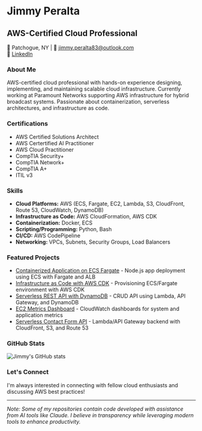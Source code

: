 # Jimmy Peralta
## AWS-Certified Cloud Professional

📍 Patchogue, NY | 📧 jimmy.peralta83@outlook.com  
💼 [LinkedIn](https://linkedin.com/in/jimmy-peralta)

### About Me
AWS-certified cloud professional with hands-on experience designing, implementing, and maintaining scalable cloud infrastructure. Currently working at Paramount Networks supporting AWS infrastructure for hybrid broadcast systems. Passionate about containerization, serverless architectures, and infrastructure as code.

### Certifications
- AWS Certified Solutions Architect
- AWS Certertified AI Practitioner 
- AWS Cloud Practitioner
- CompTIA Security+
- CompTIA Network+
- CompTIA A+
- ITIL v3

### Skills
- **Cloud Platforms:** AWS (ECS, Fargate, EC2, Lambda, S3, CloudFront, Route 53, CloudWatch, DynamoDB)
- **Infrastructure as Code:** AWS CloudFormation, AWS CDK
- **Containerization:** Docker, ECS
- **Scripting/Programming:** Python, Bash
- **CI/CD:** AWS CodePipeline
- **Networking:** VPCs, Subnets, Security Groups, Load Balancers

### Featured Projects
- [Containerized Application on ECS Fargate](#) - Node.js app deployment using ECS with Fargate and ALB
- [Infrastructure as Code with AWS CDK](#) - Provisioning ECS/Fargate environment with AWS CDK
- [Serverless REST API with DynamoDB](#) - CRUD API using Lambda, API Gateway, and DynamoDB
- [EC2 Metrics Dashboard](#) - CloudWatch dashboards for system and application metrics
- [Serverless Contact Form API](#) - Lambda/API Gateway backend with CloudFront, S3, and Route 53

### GitHub Stats
![Jimmy's GitHub stats](https://github-readme-stats.vercel.app/api?username=jimmyperalta-dev&show_icons=true&theme=dark)

### Let's Connect
I'm always interested in connecting with fellow cloud enthusiasts and discussing AWS best practices!

---
*Note: Some of my repositories contain code developed with assistance from AI tools like Claude. I believe in transparency while leveraging modern tools to enhance productivity.*
